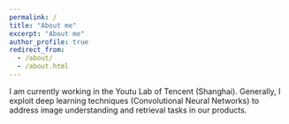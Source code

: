 ```yaml
---
permalink: /
title: "About me"
excerpt: "About me"
author_profile: true
redirect_from: 
  - /about/
  - /about.html
---
```


I am currently working in the Youtu Lab of Tencent (Shanghai). Generally, I exploit deep learning techniques (Convolutional Neural Networks) to address image understanding and retrieval tasks in our products.